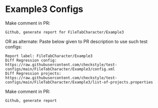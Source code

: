 # Example3 Configs
Make comment in PR:
```
Github, generate report for FileTabCharacter/Example3
```
OR as alternate:
Paste below given to PR description to use such test configs:
```
Report label: FileTabCharacter/Example3
Diff Regression config: https://raw.githubusercontent.com/checkstyle/test-configs/main/FileTabCharacter/Example3/config.xml
Diff Regression projects: https://raw.githubusercontent.com/checkstyle/test-configs/main/FileTabCharacter/Example3/list-of-projects.properties
```
Make comment in PR:
```
Github, generate report
```
